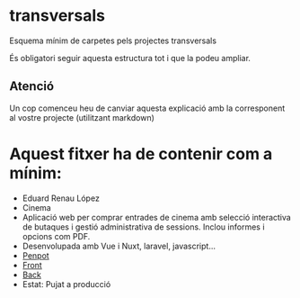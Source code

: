 # transversals
Esquema mínim de carpetes pels projectes transversals

És obligatori seguir aquesta estructura tot i que la podeu ampliar.

## Atenció
Un cop comenceu heu de canviar aquesta explicació amb la corresponent al vostre projecte (utilitzant markdown)

# Aquest fitxer ha de contenir com a mínim:
 * Eduard Renau López
 * Cinema
 * Aplicació web per comprar entrades de cinema amb selecció interactiva de butaques i gestió administrativa de sessions. Inclou informes i  opcions com PDF.
 * Desenvolupada amb Vue i Nuxt, laravel, javascript...
 *  [Penpot](https://design.penpot.app/#/view?file-id=456eee66-5663-80cb-8005-d34ddc69b0ec&page-id=456eee66-5663-80cb-8005-d34ddc69b0ed&section=inspect&index=0&share-id=df10150d-301f-805e-8005-f5fdfee8883b)
 *  [Front](http://a20edurenlopcine.daw.inspedralbes.cat/)
 *  [Back](http://a20edurenlopcinelaravel.daw.inspedralbes.cat/)
 * Estat: Pujat a producció
